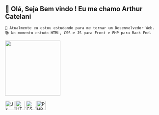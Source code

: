 ## 👋 Olá, Seja Bem vindo ! Eu me chamo Arthur Catelani
    📌 Atualmente eu estou estudando para me tornar um Desenvolvedor Web.
    📚 No momento estudo HTML, CSS e JS para Front e PHP para Back End.

<div>
    <a href="https://github.com/arthydev">
    <img height="180em" src="https://github-readme-stats.vercel.app/api/top-langs/?username=arthydev&langs_count=7&theme=synthwave"/>
</div>

<div style="display: inline_block"><br>
  <img align="center" alt="Js" height="30" width="auto" src="https://img.shields.io/badge/JavaScript-F7DF1E?style=for-the-badge&logo=javascript&logoColor=black">
  <img align="center" alt="HTML" height="30" width="auto" src="https://img.shields.io/badge/HTML5-E34F26?style=for-the-badge&logo=html5&logoColor=white">
  <img align="center" alt="CSS" height="30" width="auto" src="https://img.shields.io/badge/CSS3-1572B6?style=for-the-badge&logo=css3&logoColor=white">
<img align="center" alt="PHP" height="30" width="auto" src="https://img.shields.io/badge/PHP-777BB4?style=for-the-badge&logo=php&logoColor=white">
</div>
	
